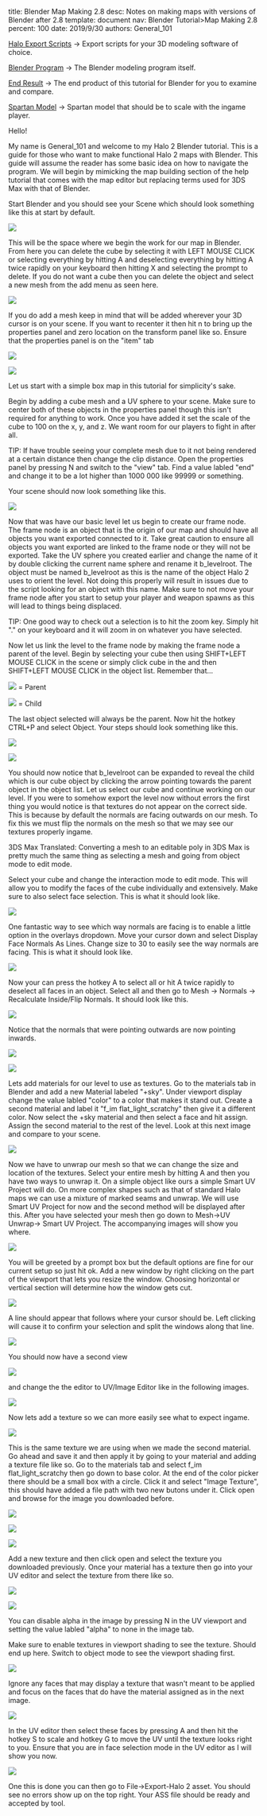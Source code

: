 title:      Blender Map Making 2.8
desc:       Notes on making maps with versions of Blender after 2.8
template:   document
nav:        Blender Tutorial>Map Making 2.8
percent:    100
date:       2019/9/30
authors:    General_101

[Halo Export Scripts](http://www.h2maps.net/Tools/PC/Export%20Scripts/Halo_Export.7z) -> Export scripts for your 3D modeling software of choice.

[Blender Program](https://www.blender.org/) -> The Blender modeling program itself.

[End Result](http://www.h2maps.net/Sources/H2EK%20Source/Manual/Blender/Tutorial2.8.blend) -> The end product of this tutorial for Blender for you to examine and compare.

[Spartan Model](http://www.h2maps.net/Sources/H2EK%20Source/Manual/Blender/Spartan.zip) -> Spartan model that should be to scale with the ingame player.

Hello!

My name is General_101 and welcome to my Halo 2 Blender tutorial. This is a guide for those who want to make functional Halo 2 maps with Blender. This guide will assume the reader has some basic idea on how to navigate the program.
We will begin by mimicking the map building section of the help tutorial that comes with the map editor but replacing terms used for 3DS Max with that of Blender.

Start Blender and you should see your Scene which should look something like this at start by default.

![](assets\2.8\1A.png)

This will be the space where we begin the work for our map in Blender. 
From here you can delete the cube by selecting it with LEFT MOUSE CLICK or selecting everything by hitting A and deselecting everything by hitting A twice rapidly on your keyboard then hitting X and selecting the prompt to delete.
If you do not want a cube then you can delete the object and select a new mesh from the add menu as seen here. 

![](assets\2.8\1B.png)

If you do add a mesh keep in mind that will be added wherever your 3D cursor is on your scene. 
If you want to recenter it then hit n to bring up the properties panel and zero location on the transform panel like so. Ensure that the properties panel is on the "item" tab

![](assets\2.8\1C.png)

![](assets\2.8\1D.png)

Let us start with a simple box map in this tutorial for simplicity's sake.

Begin by adding a cube mesh and a UV sphere to your scene. Make sure to center both of these objects in the properties panel though this isn't required for anything to work. 
Once you have added it set the scale of the cube to 100 on the x, y, and z. We want room for our players to fight in after all.

TIP: If have trouble seeing your complete mesh due to it not being rendered at a certain distance then change the clip distance. Open the properties panel by pressing N and switch to the "view" tab. Find a value labled "end" and change it to be a lot higher than 1000
000 like 99999 or something.

Your scene should now look something like this.

![](assets\2.8\1E.png)

Now that was have our basic level let us begin to create our frame node. The frame node is an object that is the origin of our map and should have all objects you want exported connected to it. 
Take great caution to ensure all objects you want exported are linked to the frame node or they will not be exported.
Take the UV sphere you created earlier and change the name of it by double clicking the current name sphere and rename it b_levelroot. 
The object must be named b_levelroot as this is the name of the object Halo 2 uses to orient the level. Not doing this properly will result in issues due to the script looking for an object with this name.
Make sure to not move your frame node after you start to setup your player and weapon spawns as this will lead to things being displaced.

TIP: One good way to check out a selection is to hit the zoom key. Simply hit "." on your keyboard and it will zoom in on whatever you have selected.

Now let us link the level to the frame node by making the frame node a parent of the level. 
Begin by selecting your cube then using SHIFT+LEFT MOUSE CLICK in the scene or simply click cube in the and then SHIFT+LEFT MOUSE CLICK in the object list.
Remember that...

![](assets\2.8\1F.png) = Parent

![](assets\2.8\1G.png) = Child

The last object selected will always be the parent.
Now hit the hotkey CTRL+P and select Object. Your steps should look something like this.

![](assets\2.8\1H.png)

![](assets\2.8\1I.png)

You should now notice that b_levelroot can be expanded to reveal the child which is our cube object by clicking the arrow pointing towards the parent object in the object list.
Let us select our cube and continue working on our level. If you were to somehow export the level now without errors the first thing you would notice is that textures do not appear on the correct side. 
This is because by default the normals are facing outwards on our mesh. 
To fix this we must flip the normals on the mesh so that we may see our textures properly ingame.

3DS Max Translated: Converting a mesh to an editable poly in 3DS Max is pretty much the same thing as selecting a mesh and going from object mode to edit mode.

Select your cube and change the interaction mode to edit mode. This will allow you to modify the faces of the cube individually and extensively. Make sure to also select face selection. This is what it should look like.

![](assets\2.8\1J.png)

One fantastic way to see which way normals are facing is to enable a little option in the overlays dropdown. Move your cursor down and select Display Face Normals As Lines. Change size to 30 to easily see the way normals are facing. This is what it should look like.

![](assets\2.8\1K.png)

Now your can press the hotkey A to select all or hit A twice rapidly to deselect all faces in an object. Select all and then go to Mesh -> Normals -> Recalculate Inside/Flip Normals. It should look like this.

![](assets\2.8\1L.png)

Notice that the normals that were pointing outwards are now pointing inwards.

![](assets\2.8\1M.png)

![](assets\2.8\1N.png)

Lets add materials for our level to use as textures. Go to the materials tab in Blender and add a new Material labeled "+sky". Under viewport display change the value labled "color" to a color that makes it stand out.
Create a second material and label it "f_im flat_light_scratchy" then give it a different color. Now select the +sky material and then select a face and hit assign. Assign the second material to the rest of the level. Look at this next image and compare to your scene.

![](assets\2.8\1O.png)


Now we have to unwrap our mesh so that we can change the size and location of the textures. Select your entire mesh by hitting A and then you have two ways to unwrap it. 
On a simple object like ours a simple Smart UV Project will do. 
On more complex shapes such as that of standard Halo maps we can use a mixture of marked seams and unwrap.
We will use Smart UV Project for now and the second method will be displayed after this. After you have selected your mesh then go down to Mesh->UV Unwrap-> Smart UV Project. The accompanying images will show you where.

![](assets\2.8\1P.png)

You will be greeted by a prompt box but the default options are fine for our current setup so just hit ok. Add a new window by right clicking on the part of the viewport that lets you resize the window. Choosing horizontal or vertical section will determine how the window gets cut.

![](assets\2.8\1Q.png)

A line should appear that follows where your cursor should be. Left clicking will cause it to confirm your selection and split the windows along that line.

![](assets\2.8\1R.png)

You should now have a second view

![](assets\2.8\1S.png)

and change the the editor to UV/Image Editor like in the following images.

![](assets\2.8\1T.png)

Now lets add a texture so we can more easily see what to expect ingame.

![](assets\2.8\1U.png)

This is the same texture we are using when we made the second material. Go ahead and save it and then apply it by going to your material and adding a texture file like so.
Go to the materials tab and select f_im flat_light_scratchy then go down to base color. At the end of the color picker there should be a small box with a circle. Click it and select "Image Texture", this should have added a file path with two new butons under it. Click open and browse for the image you downloaded before. 

![](assets\2.8\1V.png)

![](assets\2.8\1W.png)

![](assets\2.8\1X.png)

Add a new texture and then click open and select the texture you downloaded previously. Once your material has a texture then go into your UV editor and select the texture from there like so.

![](assets\2.8\1Y.png)

![](assets\2.8\1Z.png)

You can disable alpha in the image by pressing N in the UV viewport and setting the value labled "alpha" to none in the image tab.

Make sure to enable textures in viewport shading to see the texture. Should end up here. Switch to object mode to see the viewport shading first.

![](assets\2.8\11.png)

Ignore any faces that may display a texture that wasn't meant to be applied and focus on the faces that do have the material assigned as in the next image.

![](assets\2.8\12.png)

In the UV editor then select these faces by pressing A and then hit the hotkey S to scale and hotkey G to move the UV until the texture looks right to you. 
Ensure that you are in face selection mode in the UV editor as I will show you now.

![](assets\2.8\13.png)

One this is done you can then go to File->Export-Halo 2 asset. You should see no errors show up on the top right. Your ASS file should be ready and accepted by tool.